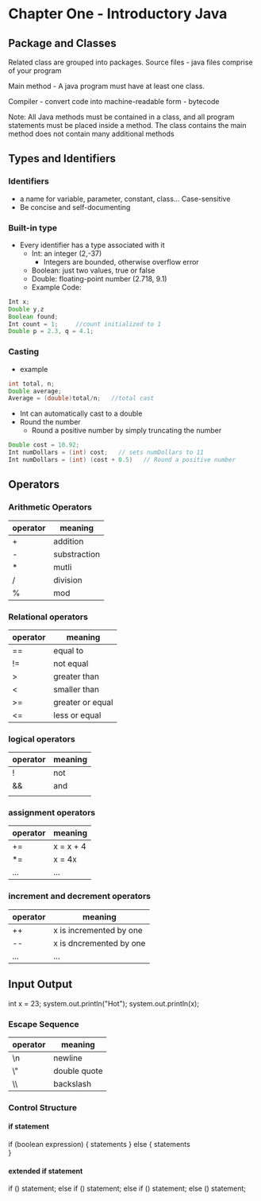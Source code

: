# Chapter One - Introductory Java #

## Package and Classes ##

Related class are grouped into packages.
Source files - java files comprise of your program

Main method - A java program must have at least one class.

Compiler - convert code into machine-readable form - bytecode

Note:
	All Java methods must be contained in a class, and all program statements must be placed inside a method. 
	The class contains the main method does not contain many additional methods


## Types and Identifiers ##

### Identifiers ###
- a name for variable, parameter, constant, class…
Case-sensitive
- Be concise and self-documenting

### Built-in type ###
- Every identifier has a type associated with it
	- Int: an integer (2,-37)
		- Integers are bounded, otherwise overflow error
	- Boolean: just two values, true or false
	- Double: floating-point number (2.718, 9.1)
	- Example Code:
```java
Int x;
Double y,z
Boolean found;
Int count = 1;     //count initialized to 1
Double p = 2.3, q = 4.1;  
```

### Casting ###

- example
```java
int total, n;
Double average;
Average = (double)total/n;   //total cast
```
- Int can automatically cast to a double
- Round the number
	- Round a positive number by simply truncating the number 
```java
Double cost = 10.92;
Int numDollars = (int) cost;   // sets numDollars to 11
Int numDollars = (int) (cost + 0.5)   // Round a positive number
```

## Operators ##
### Arithmetic Operators ###

| operator | meaning |
|---|---|
| +  | addition  |
|  - | substraction  |
| *  | mutli  |
| / | division |
| % | mod | 

### Relational operators ###

| operator | meaning |
|---|---|
| ==  | equal to  |
|  != | not equal  |
| > | greater than  |
| < | smaller than |
| >= | greater or equal | 
| <= | less or equal | 

### logical operators ###

| operator | meaning |
|---|---|
| ! | not |
| && | and  |
| || | or |

### assignment operators ###
| operator | meaning |
|---|---|
| += | x = x + 4 |
| *= | x = 4x  |
| ... | ... |

### increment and decrement operators ###
| operator | meaning |
|---|---|
| ++ | x is incremented by one |
| -- | x is dncremented by one |
| ... | ... |

## Input Output ##

int x = 23;
system.out.println("Hot");
system.out.println(x);

### Escape Sequence ###
| operator | meaning |
|---|---|
| \n | newline |
| \\" | double quote |
| \\\ | backslash |

### Control Structure ###
#### if statement ####
if (boolean expression)
{
	statements
}
else
{
	statements	
}

#### extended if statement ####
if ()
	statement;
else if ()
	statement;
else if ()
	statement;
else ()
	statement;

